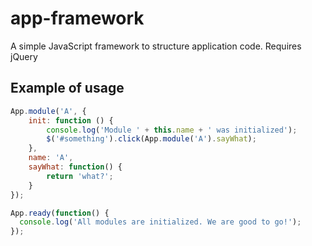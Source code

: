 app-framework
=============

A simple JavaScript framework to structure application code.
Requires jQuery

Example of usage
----------------

```javascript
App.module('A', {
	init: function () {
		console.log('Module ' + this.name + ' was initialized');
		$('#something').click(App.module('A').sayWhat);
	},
	name: 'A',
	sayWhat: function() {
		return 'what?';
	}
});

App.ready(function() {
  console.log('All modules are initialized. We are good to go!');
});
```

